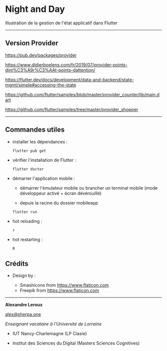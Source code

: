# Night and Day

Illustration de la gestion de l'état applicatif dans Flutter

---

## Version Provider

https://pub.dev/packages/provider

https://www.didierboelens.com/fr/2019/07/provider-points-dint%C3%A9r%C3%AAt-points-dattention/

https://flutter.dev/docs/development/data-and-backend/state-mgmt/simple#accessing-the-state

https://github.com/flutter/samples/blob/master/provider_counter/lib/main.dart

https://github.com/flutter/samples/tree/master/provider_shopper

---

## Commandes utiles

- installer les dépendances :

  `flutter pub get`

- vérifier l'installation de Flutter :

  `flutter doctor`

- démarrer l'application mobile :

  - démarrer l'émulateur mobile ou brancher un terminal mobile (mode développeur activé + écran dévérouillé)

  - depuis la racine du dossier mobileapp

  `flutter run`

- hot reloading :

  `r`

- hot restarting :

  `R`

## Crédits

- Design by :

  - Smashicons from https://www.flaticon.com
  - Freepik from https://www.flaticon.com

---

**Alexandre Leroux**

alex@sherpa.one

_Enseignant vacataire à l'Université de Lorraine_

- IUT Nancy-Charlemagne (LP Ciasie)

- Institut des Sciences du Digital (Masters Sciences Cognitives)
